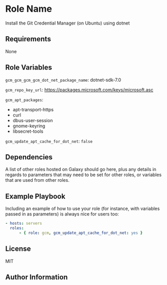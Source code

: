 Role Name
=========

Install the Git Credential Manager (on Ubuntu) using dotnet

Requirements
------------

None

Role Variables
--------------

`gcm_gcm_gcm_gcm_dot_net_package_name`: dotnet-sdk-7.0

`gcm_repo_key_url`: https://packages.microsoft.com/keys/microsoft.asc

`gcm_apt_packages`:
  - apt-transport-https
  - curl
  - dbus-user-session
  - gnome-keyring
  - libsecret-tools

`gcm_update_apt_cache_for_dot_net`: `false`


Dependencies
------------

A list of other roles hosted on Galaxy should go here, plus any details in regards to parameters that may need to be set for other roles, or variables that are used from other roles.

Example Playbook
----------------

Including an example of how to use your role (for instance, with variables passed in as parameters) is always nice for users too:

```yaml
- hosts: servers
  roles:
      - { role: gcm, gcm_update_apt_cache_for_dot_net: yes }
```

License
-------

MIT

Author Information
------------------


